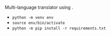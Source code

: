 
Multi-language translator using .


* `python -m venv env`
* `source env/bin/activate`
* `python -m pip install -r requirements.txt`

